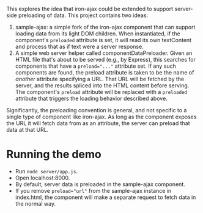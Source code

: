 This explores the idea that iron-ajax could be extended to support server-side
preloading of data. This project contains two ideas:

1. sample-ajax: a simple fork of the iron-ajax component that can support
loading data from its light DOM children. When instantiated, if the component's
`preloaded` attribute is set, it will read its own textContent and process that
as if text were a server response.
2. A simple web server helper called componentDataPreloader. Given an HTML file
that's about to be served (e.g., by Express), this searches for components that
have a `preload="..."` attribute set. If any such components are found, the
preload attribute is taken to be the name of *another* attribute specifying a
URL. That URL will be fetched by the server, and the results spliced into the
HTML content before serving. The component's `preload` attribute will be
replaced with a `preloaded` attribute that triggers the loading behavior
described above.

Significantly, the preloading convention is general, and not specific to a
single type of component like iron-ajax. As long as the component exposes the
URL it will fetch data from as an attribute, the server can preload that data
at that URL.

# Running the demo

* Run `node server/app.js`.
* Open localhost:8000.
* By default, server data is preloaded in the sample-ajax component.
* If you remove `preload="url"` from the sample-ajax instance in index.html,
  the component will make a separate request to fetch data in the normal way.
